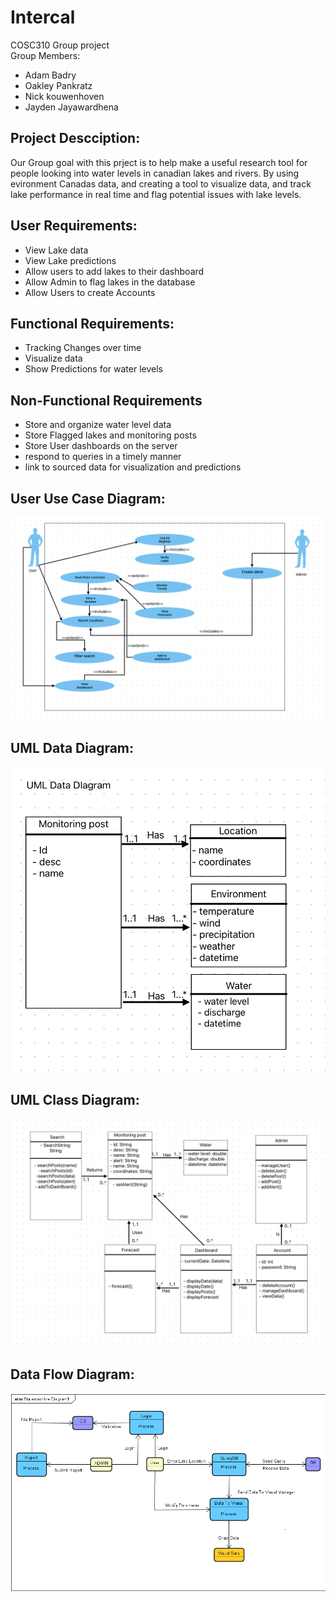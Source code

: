 # Intercal
 COSC310 Group project  
Group Members:  
- Adam Badry
- Oakley Pankratz
- Nick kouwenhoven
- Jayden Jayawardhena  

## Project Descciption: 
Our Group goal with this prject is to help make a useful research tool for people looking into water levels in canadian lakes and rivers. By using evironment Canadas data, and creating a tool to visualize data, and track lake performance in real time and flag potential issues with lake levels. 

## User Requirements:

- View Lake data
- View Lake predictions
- Allow users to add lakes to their dashboard
- Allow Admin to flag lakes in the database
- Allow Users to create Accounts

## Functional Requirements:

- Tracking Changes over time
- Visualize data
- Show Predictions for water levels

## Non-Functional Requirements

- Store and organize water level data
- Store Flagged lakes and monitoring posts
- Store User dashboards on the server
- respond to queries in a timely manner
- link to sourced data for visualization and predictions


## User Use Case Diagram:

![alt text](useCaseDiagram.png)
  
## UML Data Diagram:

![Alt Text](Uml%20Data%20Diagram.png)
  
## UML Class Diagram:

![alt text](umlClass.png)

## Data Flow Diagram:

![Alt text](DataFlowDiagram.png)
